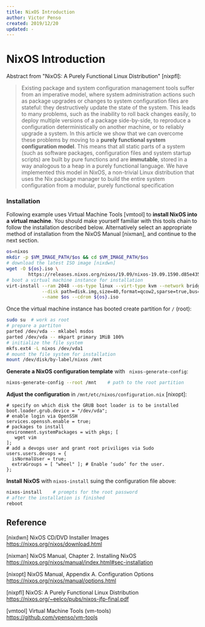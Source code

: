 ```yaml
---
title: NixOS Introduction
author: Victor Penso
created: 2019/12/20
updated: -
---
```


# NixOS Introduction

Abstract from "NixOS: A Purely Functional Linux Distribution" [nixpfl]:

> Existing package and system configuration management tools suffer from an
> imperative model, where system administration actions such as package upgrades
> or changes to system configuration files are stateful: they destructively
> update the state of the system. This leads to many problems, such as the
> inability to roll back changes easily, to deploy multiple versions of a
> package side-by-side, to reproduce a configuration deterministically on
> another machine, or to reliably upgrade a system.  In this article we show
> that we can overcome these problems by moving to a **purely functional system
> configuration model**. This means that all static parts of a system (such as
> software packages, configuration files and system startup scripts) are built
> by pure functions and are **immutable**, stored in a way analogous to a heap
> in a purely functional language. We have implemented this model in NixOS, a
> non-trivial Linux distribution that uses the Nix package manager to build the
> entire system configuration from a modular, purely functional specification

### Installation

Following example uses Virtual Machine Tools [vmtool] to **install NixOS into a
virtual machine**. You should make yourself familiar with this tools chain to
follow the installation described below. Alternatively select an appropriate
method of installation from the NixOS Manual [nixman], and continue to the next
section.

```bash
os=nixos
mkdir -p $VM_IMAGE_PATH/$os && cd $VM_IMAGE_PATH/$os
# download the latest ISO image [nixdwn]
wget -O ${os}.iso \
        https://releases.nixos.org/nixos/19.09/nixos-19.09.1590.d85e435b7bd/nixos-minimal-19.09.1590.d85e435b7bd-x86_64-linux.iso
# boot a virtual machine instance for installation
virt-install --ram 2048 --os-type linux --virt-type kvm --network bridge=nbr0 \
             --disk path=disk.img,size=40,format=qcow2,sparse=true,bus=virtio \
             --name $os --cdrom ${os}.iso
```

Once the virtual machine instance has booted create partition for `/` (root):

```bash
sudo su  # work as root
# prepare a partiton
parted /dev/vda -- mklabel msdos
parted /dev/vda -- mkpart primary 1MiB 100%
# initialize the file system
mkfs.ext4 -L nixos /dev/vda1
# mount the file system for installation
mount /dev/disk/by-label/nixos /mnt
```

**Generate a NixOS configuration template** with ` nixos-generate-config`:

```bash
nixos-generate-config --root /mnt    # path to the root partition
```

**Adjust the configuration** in `/mnt/etc/nixos/configuration.nix` [nixopt]:

```
# specify on which disk the GRUB boot loader is to be installed
boot.loader.grub.device = "/dev/vda";
# enable login via OpenSSH
services.openssh.enable = true;
# packages to install
environment.systemPackages = with pkgs; [
   wget vim
];
# add a devops user and grant root priviliges via Sudo
users.users.devops = {
  isNormalUser = true;
  extraGroups = [ "wheel" ]; # Enable ‘sudo’ for the user.
};
```

**Install NixOS** with `nixos-install` suing the configuration file above:

```bash
nixos-install    # prompts for the root password
# after the installation is finished
reboot
```

## Reference

[nixdwn] NixOS CD/DVD Installer Images  
https://nixos.org/nixos/download.html

[nixman] NixOS Manual, Chapter 2. Installing NixOS  
https://nixos.org/nixos/manual/index.html#sec-installation

[nixopt] NixOS Manual, Appendix A. Configuration Options  
https://nixos.org/nixos/manual/options.html

[nixpfl] NixOS: A Purely Functional Linux Distribution  
https://nixos.org/~eelco/pubs/nixos-jfp-final.pdf

[vmtool] Virtual Machine Tools (vm-tools)  
https://github.com/vpenso/vm-tools
